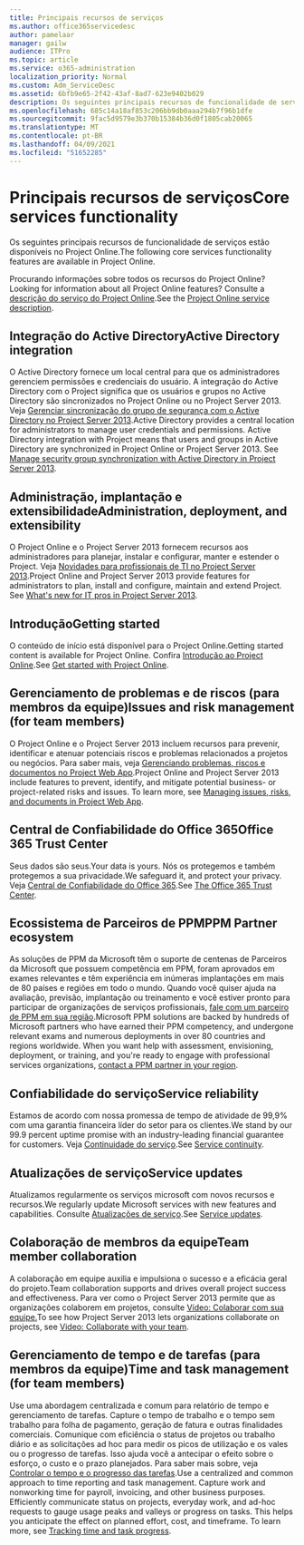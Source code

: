 ```yaml
---
title: Principais recursos de serviços
ms.author: office365servicedesc
author: pamelaar
manager: gailw
audience: ITPro
ms.topic: article
ms.service: o365-administration
localization_priority: Normal
ms.custom: Adm_ServiceDesc
ms.assetid: 6bfb9e65-2f42-43af-8ad7-623e9402b029
description: Os seguintes principais recursos de funcionalidade de serviços estão disponíveis no Project Online.
ms.openlocfilehash: 685c14a18af853c206bb9db0aaa294b7f96b1dfe
ms.sourcegitcommit: 9fac5d9579e3b370b15384b36d0f1805cab20065
ms.translationtype: MT
ms.contentlocale: pt-BR
ms.lasthandoff: 04/09/2021
ms.locfileid: "51652285"
---
```

# <a name="core-services-functionality"></a><span data-ttu-id="5b5c3-103">Principais recursos de serviços</span><span class="sxs-lookup"><span data-stu-id="5b5c3-103">Core services functionality</span></span>

<span data-ttu-id="5b5c3-104">Os seguintes principais recursos de funcionalidade de serviços estão disponíveis no Project Online.</span><span class="sxs-lookup"><span data-stu-id="5b5c3-104">The following core services functionality features are available in Project Online.</span></span>
  
<span data-ttu-id="5b5c3-105">Procurando informações sobre todos os recursos do Project Online?</span><span class="sxs-lookup"><span data-stu-id="5b5c3-105">Looking for information about all Project Online features?</span></span> <span data-ttu-id="5b5c3-106">Consulte a [descrição do serviço do Project Online](project-online-service-description.md).</span><span class="sxs-lookup"><span data-stu-id="5b5c3-106">See the [Project Online service description](project-online-service-description.md).</span></span>
  
## <a name="active-directory-integration"></a><span data-ttu-id="5b5c3-107">Integração do Active Directory</span><span class="sxs-lookup"><span data-stu-id="5b5c3-107">Active Directory integration</span></span>

<span data-ttu-id="5b5c3-p102">O Active Directory fornece um local central para que os administradores gerenciem permissões e credenciais do usuário. A integração do Active Directory com o Project significa que os usuários e grupos no Active Directory são sincronizados no Project Online ou no Project Server 2013. Veja [Gerenciar sincronização do grupo de segurança com o Active Directory no Project Server 2013](/project/manage-security-group-synchronization-with-active-directory-in-project-server).</span><span class="sxs-lookup"><span data-stu-id="5b5c3-p102">Active Directory provides a central location for administrators to manage user credentials and permissions. Active Directory integration with Project means that users and groups in Active Directory are synchronized in Project Online or Project Server 2013. See [Manage security group synchronization with Active Directory in Project Server 2013](/project/manage-security-group-synchronization-with-active-directory-in-project-server).</span></span>
  
## <a name="administration-deployment-and-extensibility"></a><span data-ttu-id="5b5c3-111">Administração, implantação e extensibilidade</span><span class="sxs-lookup"><span data-stu-id="5b5c3-111">Administration, deployment, and extensibility</span></span>

<span data-ttu-id="5b5c3-p103">O Project Online e o Project Server 2013 fornecem recursos aos administradores para planejar, instalar e configurar, manter e estender o Project. Veja [Novidades para profissionais de TI no Project Server 2013](/project/what-s-new-for-it-pros-in-project-server-2016).</span><span class="sxs-lookup"><span data-stu-id="5b5c3-p103">Project Online and Project Server 2013 provide features for administrators to plan, install and configure, maintain and extend Project. See [What's new for IT pros in Project Server 2013](/project/what-s-new-for-it-pros-in-project-server-2016).</span></span>
  
## <a name="getting-started"></a><span data-ttu-id="5b5c3-114">Introdução</span><span class="sxs-lookup"><span data-stu-id="5b5c3-114">Getting started</span></span>

<span data-ttu-id="5b5c3-115">O conteúdo de início está disponível para o Project Online.</span><span class="sxs-lookup"><span data-stu-id="5b5c3-115">Getting started content is available for Project Online.</span></span> <span data-ttu-id="5b5c3-116">Confira [Introdução ao Project Online](https://support.office.com/article/E3E5F64F-ADA5-4F9D-A578-130B2D4E5F11).</span><span class="sxs-lookup"><span data-stu-id="5b5c3-116">See [Get started with Project Online](https://support.office.com/article/E3E5F64F-ADA5-4F9D-A578-130B2D4E5F11).</span></span>
  
## <a name="issues-and-risk-management-for-team-members"></a><span data-ttu-id="5b5c3-117">Gerenciamento de problemas e de riscos (para membros da equipe)</span><span class="sxs-lookup"><span data-stu-id="5b5c3-117">Issues and risk management (for team members)</span></span>

<span data-ttu-id="5b5c3-p105">O Project Online e o Project Server 2013 incluem recursos para prevenir, identificar e atenuar potenciais riscos e problemas relacionados a projetos ou negócios. Para saber mais, veja [Gerenciando problemas, riscos e documentos no Project Web App](/previous-versions/office/project-server-2010/hh767484(v=office.14)).</span><span class="sxs-lookup"><span data-stu-id="5b5c3-p105">Project Online and Project Server 2013 include features to prevent, identify, and mitigate potential business- or project-related risks and issues. To learn more, see [Managing issues, risks, and documents in Project Web App](/previous-versions/office/project-server-2010/hh767484(v=office.14)).</span></span>
  
## <a name="office-365-trust-center"></a><span data-ttu-id="5b5c3-120">Central de Confiabilidade do Office 365</span><span class="sxs-lookup"><span data-stu-id="5b5c3-120">Office 365 Trust Center</span></span>

<span data-ttu-id="5b5c3-121">Seus dados são seus.</span><span class="sxs-lookup"><span data-stu-id="5b5c3-121">Your data is yours.</span></span> <span data-ttu-id="5b5c3-122">Nós os protegemos e também protegemos a sua privacidade.</span><span class="sxs-lookup"><span data-stu-id="5b5c3-122">We safeguard it, and protect your privacy.</span></span> <span data-ttu-id="5b5c3-123">Veja [Central de Confiabilidade do Office 365](https://go.microsoft.com/fwlink/?LinkId=402637).</span><span class="sxs-lookup"><span data-stu-id="5b5c3-123">See [The Office 365 Trust Center](https://go.microsoft.com/fwlink/?LinkId=402637).</span></span>
  
## <a name="ppm-partner-ecosystem"></a><span data-ttu-id="5b5c3-124">Ecossistema de Parceiros de PPM</span><span class="sxs-lookup"><span data-stu-id="5b5c3-124">PPM Partner ecosystem</span></span>

<span data-ttu-id="5b5c3-p107">As soluções de PPM da Microsoft têm o suporte de centenas de Parceiros da Microsoft que possuem competência em PPM, foram aprovados em exames relevantes e têm experiência em inúmeras implantações em mais de 80 países e regiões em todo o mundo. Quando você quiser ajuda na avaliação, previsão, implantação ou treinamento e você estiver pronto para participar de organizações de serviços profissionais, [fale com um parceiro de PPM em sua região](https://go.microsoft.com/fwlink/p/?LinkId=272646).</span><span class="sxs-lookup"><span data-stu-id="5b5c3-p107">Microsoft PPM solutions are backed by hundreds of Microsoft partners who have earned their PPM competency, and undergone relevant exams and numerous deployments in over 80 countries and regions worldwide. When you want help with assessment, envisioning, deployment, or training, and you're ready to engage with professional services organizations, [contact a PPM partner in your region](https://go.microsoft.com/fwlink/p/?LinkId=272646).</span></span>
  
## <a name="service-reliability"></a><span data-ttu-id="5b5c3-127">Confiabilidade do serviço</span><span class="sxs-lookup"><span data-stu-id="5b5c3-127">Service reliability</span></span>

<span data-ttu-id="5b5c3-128">Estamos de acordo com nossa promessa de tempo de atividade de 99,9% com uma garantia financeira líder do setor para os clientes.</span><span class="sxs-lookup"><span data-stu-id="5b5c3-128">We stand by our 99.9 percent uptime promise with an industry-leading financial guarantee for customers.</span></span> <span data-ttu-id="5b5c3-129">Veja [Continuidade do serviço](https://go.microsoft.com/fwlink/?LinkId=402653).</span><span class="sxs-lookup"><span data-stu-id="5b5c3-129">See [Service continuity](https://go.microsoft.com/fwlink/?LinkId=402653).</span></span>
  
## <a name="service-updates"></a><span data-ttu-id="5b5c3-130">Atualizações de serviço</span><span class="sxs-lookup"><span data-stu-id="5b5c3-130">Service updates</span></span>

<span data-ttu-id="5b5c3-131">Atualizamos regularmente os serviços microsoft com novos recursos e recursos.</span><span class="sxs-lookup"><span data-stu-id="5b5c3-131">We regularly update Microsoft services with new features and capabilities.</span></span> <span data-ttu-id="5b5c3-132">Consulte [Atualizações de serviço](../office-365-platform-service-description/service-updates.md).</span><span class="sxs-lookup"><span data-stu-id="5b5c3-132">See [Service updates](../office-365-platform-service-description/service-updates.md).</span></span>
  
## <a name="team-member-collaboration"></a><span data-ttu-id="5b5c3-133">Colaboração de membros da equipe</span><span class="sxs-lookup"><span data-stu-id="5b5c3-133">Team member collaboration</span></span>

<span data-ttu-id="5b5c3-134">A colaboração em equipe auxilia e impulsiona o sucesso e a eficácia geral do projeto.</span><span class="sxs-lookup"><span data-stu-id="5b5c3-134">Team collaboration supports and drives overall project success and effectiveness.</span></span> <span data-ttu-id="5b5c3-135">Para ver como o Project Server 2013 permite que as organizações colaborem em projetos, consulte [Vídeo: Colaborar com sua equipe.](https://go.microsoft.com/fwlink/?LinkId=402628)</span><span class="sxs-lookup"><span data-stu-id="5b5c3-135">To see how Project Server 2013 lets organizations collaborate on projects, see [Video: Collaborate with your team](https://go.microsoft.com/fwlink/?LinkId=402628).</span></span>
  
## <a name="time-and-task-management-for-team-members"></a><span data-ttu-id="5b5c3-136">Gerenciamento de tempo e de tarefas (para membros da equipe)</span><span class="sxs-lookup"><span data-stu-id="5b5c3-136">Time and task management (for team members)</span></span>

<span data-ttu-id="5b5c3-p111">Use uma abordagem centralizada e comum para relatório de tempo e gerenciamento de tarefas. Capture o tempo de trabalho e o tempo sem trabalho para folha de pagamento, geração de fatura e outras finalidades comerciais. Comunique com eficiência o status de projetos ou trabalho diário e as solicitações ad hoc para medir os picos de utilização e os vales ou o progresso de tarefas. Isso ajuda você a antecipar o efeito sobre o esforço, o custo e o prazo planejados. Para saber mais sobre, veja [Controlar o tempo e o progresso das tarefas](https://go.microsoft.com/fwlink/p/?LinkId=271321).</span><span class="sxs-lookup"><span data-stu-id="5b5c3-p111">Use a centralized and common approach to time reporting and task management. Capture work and nonworking time for payroll, invoicing, and other business purposes. Efficiently communicate status on projects, everyday work, and ad-hoc requests to gauge usage peaks and valleys or progress on tasks. This helps you anticipate the effect on planned effort, cost, and timeframe. To learn more, see [Tracking time and task progress](https://go.microsoft.com/fwlink/p/?LinkId=271321).</span></span>

